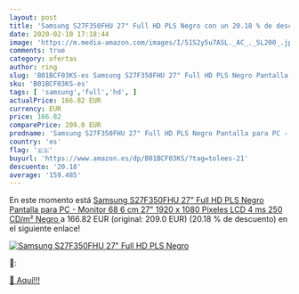 ```yaml
---
layout: post
title: 'Samsung S27F350FHU 27" Full HD PLS Negro con un 20.18 % de descuento'
date: 2020-02-10 17:18:44
image: 'https://m.media-amazon.com/images/I/51S2y5u7ASL._AC_._SL200_.jpg'
comments: true
category: ofertas
author: ring
slug: 'B01BCF03KS-es Samsung S27F350FHU 27" Full HD PLS Negro Pantalla para PC...'
sku: 'B01BCF03KS-es'
tags: [ 'samsung','full','hd', ]
actualPrice: 166.82 EUR
currency: EUR
price: 166.82
comparePrice: 209.0 EUR
prodname: 'Samsung S27F350FHU 27" Full HD PLS Negro Pantalla para PC - Monitor  68 6 cm  27"   1920 x 1080 Pixeles  LCD  4 ms  250 CD/m²  Negro '
country: 'es'
flag: '🇪🇸'
buyurl: 'https://www.amazon.es/dp/B01BCF03KS/?tag=tolees-21'
descuento: '20.18'
average: '159.485'
---
```


En este momento está [Samsung S27F350FHU 27" Full HD PLS Negro Pantalla para PC - Monitor  68 6 cm  27"   1920 x 1080 Pixeles  LCD  4 ms  250 CD/m²  Negro ](https://www.amazon.es/dp/B01BCF03KS/?tag=tolees-21) a 166.82 EUR (original: 209.0 EUR) (20.18 %  de descuento) en el siguiente enlace!

[![Samsung S27F350FHU 27" Full HD PLS Negro](https://m.media-amazon.com/images/I/51S2y5u7ASL._AC_._SL200_.jpg)](https://www.amazon.es/dp/B01BCF03KS/?tag=tolees-21)

🔎:


[🛒 Aquí!!!](https://www.amazon.es/dp/B01BCF03KS/?tag=tolees-21)
